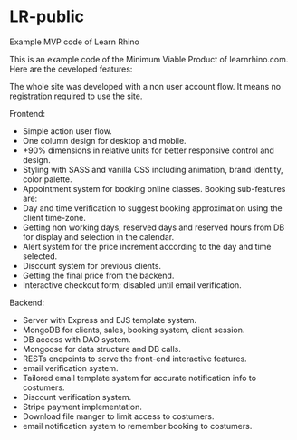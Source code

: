 # LR-public
Example MVP code of Learn Rhino

This is an example code of the Minimum Viable Product of learnrhino.com. Here are the developed features:

The whole site was developed with a non user account flow. It means no registration required to use the site.

Frontend:
- Simple action user flow.
- One column design for desktop and mobile.
- +90% dimensions in relative units for better responsive control and design.
- Styling with SASS and vanilla CSS including animation, brand identity, color palette.
- Appointment system for booking online classes.
Booking sub-features are:
- Day and time verification to suggest booking approximation using the client time-zone.
- Getting non working days, reserved days and reserved hours from DB for display and selection in the calendar.
- Alert system for the price increment according to the day and time selected.
- Discount system for previous clients.
- Getting the final price from the backend.
- Interactive checkout form; disabled until email verification.

Backend:

- Server with Express and EJS template system.
- MongoDB for clients, sales, booking system, client session.
- DB access with DAO system.
- Mongoose for data structure and DB calls.
- RESTs endpoints to serve the front-end interactive features.
- email verification system.
- Tailored email template system for accurate notification info to costumers.
- Discount verification system.
- Stripe payment implementation.
- Download file manger to limit access to costumers.
- email notification system to remember booking to costumers.
